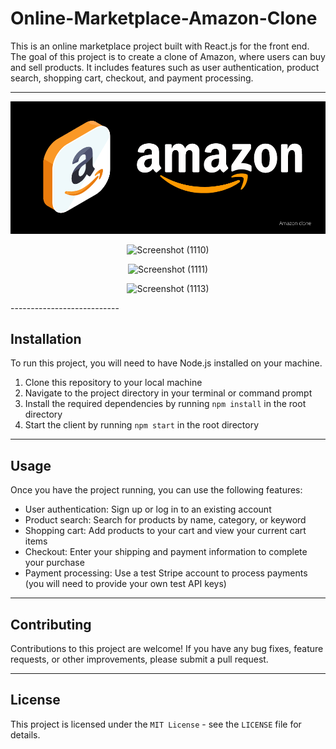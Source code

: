 
# Online-Marketplace-Amazon-Clone
This is an online marketplace project built with React.js for the front end. The goal of this project is to create a clone of Amazon, where users can buy and sell products. It includes features such as user authentication, product search, shopping cart, checkout, and payment processing.

---------------------------

<center>

<img src="./amazon.png" alt="amazon Poster"/>

![Screenshot (1110)](https://github.com/RajalakshmiR24/Amazon_CLone_using_React/assets/127002476/0646c3bf-0741-4696-a565-09693a8087d6)


![Screenshot (1111)](https://github.com/RajalakshmiR24/Amazon_CLone_using_React/assets/127002476/befbf56f-9362-4d4f-82a2-dcc373576715)

![Screenshot (1113)](https://github.com/RajalakshmiR24/Amazon_CLone_using_React/assets/127002476/55e6e97b-b3a6-40cf-a682-3436411c61cc)

</center>
---------------------------

## Installation
To run this project, you will need to have Node.js installed on your machine.

1. Clone this repository to your local machine
2. Navigate to the project directory in your terminal or command prompt
3. Install the required dependencies by running `npm install` in the root directory
4. Start the client by running `npm start` in the root directory

-------------------------------

## Usage
Once you have the project running, you can use the following features:

- User authentication: Sign up or log in to an existing account
- Product search: Search for products by name, category, or keyword
- Shopping cart: Add products to your cart and view your current cart items
- Checkout: Enter your shipping and payment information to complete your purchase
- Payment processing: Use a test Stripe account to process payments (you will need to provide your own test API keys)

--------------------------------

## Contributing
Contributions to this project are welcome! If you have any bug fixes, feature requests, or other improvements, please submit a pull request.

-----------------------------

## License
This project is licensed under the `MIT License` - see the `LICENSE` file for details.
